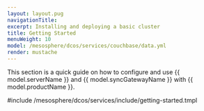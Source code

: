 ```yaml
---
layout: layout.pug
navigationTitle:
excerpt: Installing and deploying a basic cluster
title: Getting Started
menuWeight: 10
model: /mesosphere/dcos/services/couchbase/data.yml
render: mustache
---
```


This section is a quick guide on how to configure and use {{ model.serverName }} and {{ model.syncGatewayName }} with {{ model.productName }}.

#include /mesosphere/dcos/services/include/getting-started.tmpl
